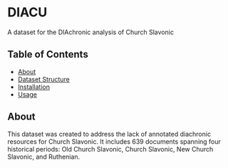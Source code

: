 # DIACU
A dataset for the DIAchronic analysis of Church Slavonic

## Table of Contents
- [About](#about)
- [Dataset Structure](#dataset-structure)
- [Installation](#installation)
- [Usage](#usage)

## About  
This dataset was created to address the lack of annotated diachronic resources for Church Slavonic. It includes 639 documents spanning four historical periods: Old Church Slavonic, Church Slavonic, New Church Slavonic, and Ruthenian.


